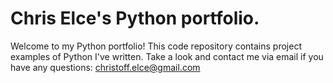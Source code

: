 # Chris Elce's Python portfolio. 
Welcome to my Python portfolio! This code repository contains project examples of Python I've written. Take a look and contact me via email if you have any questions: christoff.elce@gmail.com
